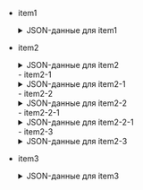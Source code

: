 - item1
  <details>
    <summary>JSON-данные для item1</summary>
    ```json
    {
      "id": "001",
      "status": "ready"
    }
    ```
  </details>

- item2
  <details>
    <summary>JSON-данные для item2</summary>
    ```json
    {
      "id": "002",
      "status": "processing"
    }
    ```
  </details>
  - item2-1
    <details>
      <summary>JSON-данные для item2-1</summary>
      ```json
      {
        "id": "002-1",
        "status": "completed"
      }
      ```
    </details>
  - item2-2
    <details>
      <summary>JSON-данные для item2-2</summary>
      ```json
      {
        "id": "002-2",
        "status": "error"
      }
      ```
    </details>
    - item2-2-1
      <details>
        <summary>JSON-данные для item2-2-1</summary>
        ```json
        {
          "id": "002-2-1",
          "status": "pending"
        }
        ```
      </details>
  - item2-3
    <details>
      <summary>JSON-данные для item2-3</summary>
      ```json
      {
        "id": "002-3",
        "status": "completed"
      }
      ```
    </details>

- item3
  <details>
    <summary>JSON-данные для item3</summary>
    ```json
    {
      "id": "003",
      "status": "ready"
    }
    ```
  </details>